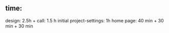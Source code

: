 ## time:
design: 2.5h + 
call: 1.5 h
initial project-settings: 1h
home page: 40 min + 30 min + 30 min